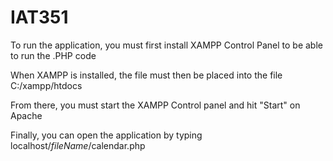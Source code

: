# IAT351
To run the application, you must first install XAMPP Control Panel to be able to run the .PHP code

When XAMPP is installed, the file must then be placed into the file C:/xampp/htdocs

From there, you must start the XAMPP Control panel and hit "Start" on Apache

Finally, you can open the application by typing localhost/*fileName*/calendar.php